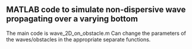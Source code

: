 ## MATLAB code to simulate non-dispersive wave propagating over a varying bottom

The main code is wave_2D_on_obstacle.m
Can change the parameters of the waves/obstacles in the appropriate separate functions.
